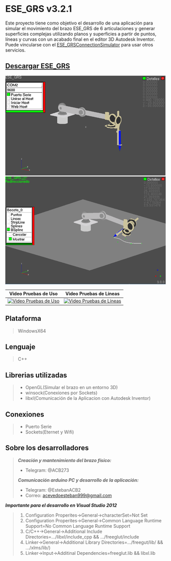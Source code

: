 # ESE_GRS v3.2.1 

Este proyecto tiene como objetivo el desarrollo de una aplicación
para simular el movimiento del brazo ESE_GRS de 6 articulaciones y 
generar superficies complejas utilizando planos y superficies a partir 
de puntos, líneas y curvas con un acabado final en el editor 3D Autodesk 
Inventor. Puede vincularse con el [ESE_GRSConnectionSimulator](https://github.com/Esteban1914/ESE_GRS_ConnectionSimulator)
para usar otros servicios.


## [Descargar ESE_GRS](https://github.com/Esteban1914/ESE_GRS/raw/master/media/ESE_GRS/ESE_GRS.rar)


![Foto de ESE_GRS](https://github.com/Esteban1914/ESE_GRS/blob/master/media/ESE_GRS.png)
![Foto de ESE_GRS](https://github.com/Esteban1914/ESE_GRS/blob/master/media/ESE_GRS1.png)

| Video Pruebas de Uso | Video Pruebas de Líneas |
|-----------------------|-------------------------|
| [![Video Pruebas de Uso](https://github.com/user-attachments/assets/bb33f92c-5e10-49fc-a6d8-3cddcdaa4f09)](https://youtube.com/shorts/reRHz0o7SlI) | [![Video Pruebas de Líneas](https://github.com/user-attachments/assets/3aca6863-8dd5-4742-8191-78114cbe1ff7)](https://youtube.com/shorts/k08Z69qYJ9E) |


## Plataforma
>WindowsX64

## Lenguaje
>C++ 

## Librerias utilizadas
> - OpenGL(Simular el brazo en un entorno 3D)
> - winsock(Conexiones por Sockets)
> - libxl(Comunicación de la Aplicacion con Autodesk Inventor)

## Conexiones
> - Puerto Serie
> - Sockets(Eternet y Wifi)

## Sobre los desarrolladores
>***Creación y mantenimiento del brazo físico:***
> - Telegram:  @ACB273
>
>***Comunicación arduino PC y desarrollo de la aplicación:***
> - Telegram:  @EstebanACB2
> - Correo:    acevedoesteban999@gmail.com

***Importante para el desarrollo en Visual Studio 2012***
> 1. Configuration Properites->General->characterSet=Not Set
> 2. Configuration Properites->General->Common Language Runtime Support=No Common Language Runtime Support
> 3. C/C++->General->Additional Include Directories=.../libxl/include_cpp && .../freeglut/include
> 4. Linker->General->Additional Library Directories=.../freegut/lib/ && .../xlms/lib/)
> 5. Linker->Input->Additinal Dependencies=freeglut.lib && libxl.lib
